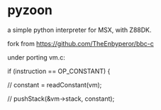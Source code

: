 # pyzoon
a simple python interpreter for MSX, with Z88DK.

fork from https://github.com/TheEnbyperor/bbc-c

under porting
vm.c:

if (instruction == OP_CONSTANT) {

//	  constant = readConstant(vm);

//      pushStack(&vm->stack, constant);
    
